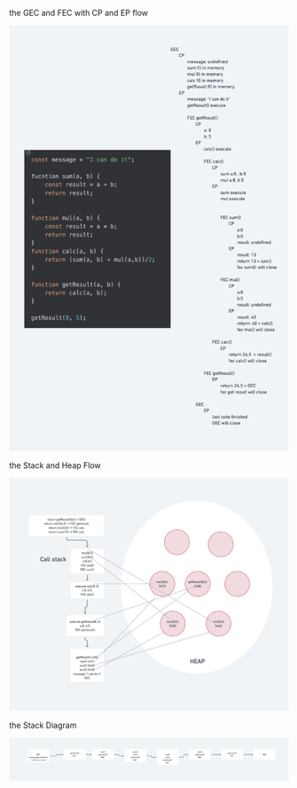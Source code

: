 the GEC and FEC with CP and EP flow

![GEC and FEC flow.png](GEC%20and%20FEC%20flow.png)

the Stack and Heap Flow

![callstack and heap.png](callstack%20and%20heap.png)

the Stack Diagram

![stack diagram.png](stack%20diagram.png)